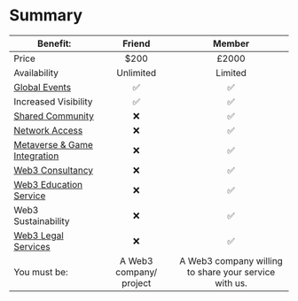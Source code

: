 # Summary

| Benefit:                                         |         Friend          |                         Member                        |
| ------------------------------------------------ | :---------------------: | :---------------------------------------------------: |
| Price                                            |           $200          |                         £2000                         |
| Availability                                     |        Unlimited        |                        Limited                        |
| [Global Events](broken-reference)                |            ✅            |                           ✅                           |
| Increased Visibility                             |            ✅            |                           ✅                           |
| [Shared Community](broken-reference)             |            ❌            |                           ✅                           |
| [Network Access](broken-reference)               |            ❌            |                           ✅                           |
| [Metaverse & Game Integration](broken-reference) |            ❌            |                           ✅                           |
| [Web3 Consultancy](broken-reference)             |            ❌            |                           ✅                           |
| [Web3 Education Service](broken-reference)       |            ❌            |                           ✅                           |
| Web3 Sustainability                              |            ❌            |                           ✅                           |
| [Web3 Legal Services](broken-reference)          |            ❌            |                           ✅                           |
| You must be:                                     | A Web3 company/ project | A Web3 company willing to share your service with us. |

